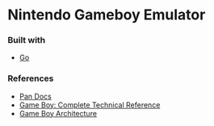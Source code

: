 # Nintendo Gameboy Emulator

### Built with
- [Go](https://go.dev/)

### References
- [Pan Docs](https://gbdev.io/pandocs/)
- [Game Boy: Complete Technical Reference](https://gekkio.fi/files/gb-docs/gbctr.pdf)
- [Game Boy Architecture](http://blog.alasdairmorrison.com/gameboy-memory-map/)
